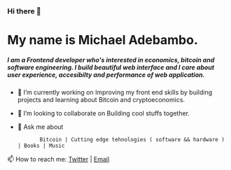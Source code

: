 ### Hi there 👋

<!--
**Blazing-Mike/Blazing-Mike** is a ✨ _special_ ✨ repository because its `README.md` (this file) appears on your GitHub profile.

-->

  # My name is Michael Adebambo.
  
 ##### I am a Frontend developer who's interested in economics, bitcoin and software engineering. I build beautiful web interface and I care about user experience, accesibilty and performance of web application.

           
- 🔭 I’m currently working on Improving my front end skills by building projects and learning about Bitcoin and cryptoeconomics.

-  👯 I’m looking to collaborate on  Building cool stuffs together.



- 💬 Ask me about  
               
             Bitcoin | Cutting edge tehnologies ( software && hardware ) | Books | Music 


 📫 How to reach me:  [Twitter](https://www.twitter.com/Mikeoxygen1) | [Email](mailto:adebambomichael5@gmail.com)



                           
  
               
                               


